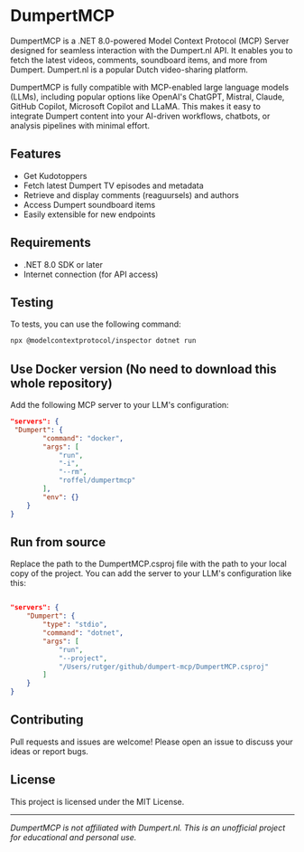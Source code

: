 # DumpertMCP

DumpertMCP is a .NET 8.0-powered Model Context Protocol (MCP) Server designed for seamless interaction with the Dumpert.nl API. It enables you to fetch the latest videos, comments, soundboard items, and more from Dumpert. Dumpert.nl is a popular Dutch video-sharing platform.

DumpertMCP is fully compatible with MCP-enabled large language models (LLMs), including popular options like OpenAI's ChatGPT, Mistral, Claude, GitHub Copilot, Microsoft Copilot and LLaMA. This makes it easy to integrate Dumpert content into your AI-driven workflows, chatbots, or analysis pipelines with minimal effort.

## Features
- Get Kudotoppers
- Fetch latest Dumpert TV episodes and metadata
- Retrieve and display comments (reaguursels) and authors
- Access Dumpert soundboard items
- Easily extensible for new endpoints

## Requirements
- .NET 8.0 SDK or later
- Internet connection (for API access)

## Testing
To tests, you can use the following command:

```bash
npx @modelcontextprotocol/inspector dotnet run
```

## Use Docker version (No need to download this whole repository)

Add the following MCP server to your LLM's configuration:

```json
"servers": {
 "Dumpert": {
        "command": "docker",
        "args": [
            "run",
            "-i",
            "--rm",
            "roffel/dumpertmcp"
        ],
        "env": {}
    }
}
```

## Run from source

Replace the path to the DumpertMCP.csproj file with the path to your local copy of the project. You can add the server to your LLM's configuration like this:

```json

"servers": {
    "Dumpert": {
        "type": "stdio",
        "command": "dotnet",
        "args": [
            "run",
            "--project",
            "/Users/rutger/github/dumpert-mcp/DumpertMCP.csproj"
        ]
    }
}
```


## Contributing
Pull requests and issues are welcome! Please open an issue to discuss your ideas or report bugs.

## License
This project is licensed under the MIT License.

---

*DumpertMCP is not affiliated with Dumpert.nl. This is an unofficial project for educational and personal use.*

